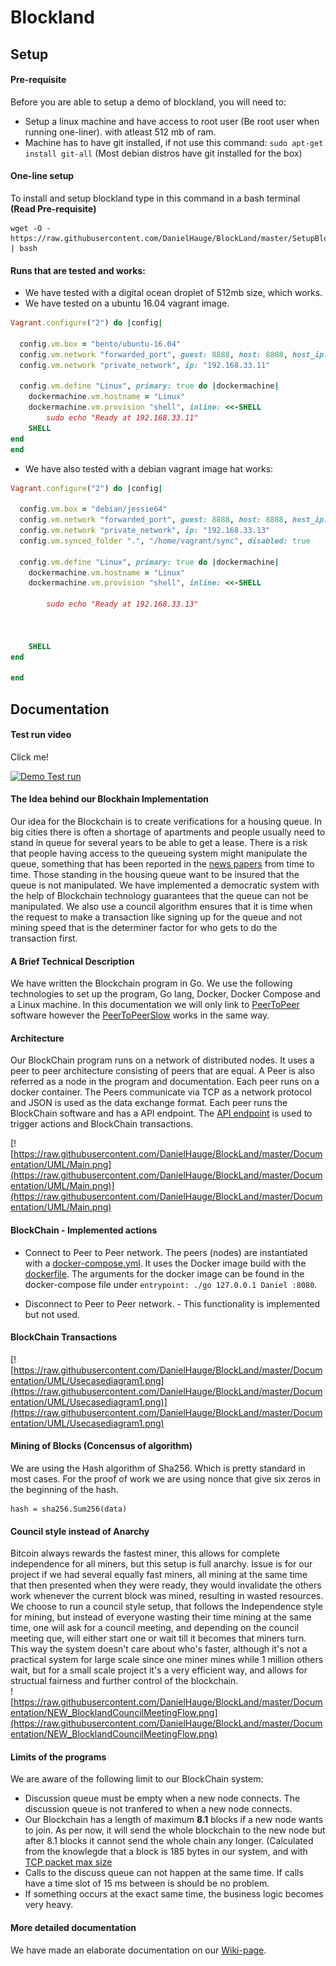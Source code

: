 # Blockland

## Setup
#### Pre-requisite
Before you are able to setup a demo of blockland, you will need to: 
- Setup a linux machine and have access to root user (Be root user when running one-liner). with atleast 512 mb of ram.
- Machine has to have git installed, if not use this command: ```sudo apt-get install git-all``` (Most debian distros have git installed for the box)

#### One-line setup
To install and setup blockland type in this command in a bash terminal **(Read Pre-requisite)**
```
wget -O - https://raw.githubusercontent.com/DanielHauge/BlockLand/master/SetupBlockLand.sh | bash
```

#### Runs that are tested and works:
- We have tested with a digital ocean droplet of 512mb size, which works.
- We have tested on a ubuntu 16.04 vagrant image.

```ruby
Vagrant.configure("2") do |config|

  config.vm.box = "bento/ubuntu-16.04"
  config.vm.network "forwarded_port", guest: 8888, host: 8888, host_ip: "127.0.0.1"
  config.vm.network "private_network", ip: "192.168.33.11"
  
  config.vm.define "Linux", primary: true do |dockermachine|
	dockermachine.vm.hostname = "Linux"
	dockermachine.vm.provision "shell", inline: <<-SHELL
		sudo echo "Ready at 192.168.33.11"
	SHELL
end
end
```
- We have also tested with a debian vagrant image hat works:

```ruby
Vagrant.configure("2") do |config|

  config.vm.box = "debian/jessie64"
  config.vm.network "forwarded_port", guest: 8888, host: 8888, host_ip: "127.0.0.1"
  config.vm.network "private_network", ip: "192.168.33.13"
  config.vm.synced_folder ".", "/home/vagrant/sync", disabled: true
  
  config.vm.define "Linux", primary: true do |dockermachine|
	dockermachine.vm.hostname = "Linux"
	dockermachine.vm.provision "shell", inline: <<-SHELL
		
		sudo echo "Ready at 192.168.33.13"

		
		
	SHELL
end

end
```

## Documentation

#### Test run video
Click me!


[![Demo Test run](https://media.giphy.com/media/xUOxf6LTn2NMizxUUE/giphy.gif)](https://www.youtube.com/watch?v=PJya4nOu0hg&feature=youtu.be)


#### The Idea behind our Blockhain Implementation

Our idea for the Blockchain is to create verifications for a housing queue. In big cities there is often a shortage of apartments and people usually need to stand in queue for several years to be able to get a lease. 
There is a risk that people having access to the queueing system might manipulate the queue, something that has been reported in the [news papers](https://www.svt.se/nyheter/lokalt/skane/polisanmals-for-manipulation-av-bostadskon) from time to time. 
Those standing in the housing queue want to be insured that the queue is not manipulated.
We have implemented a democratic system with the help of Blockchain technology guarantees that the queue can not be manipulated.
We also use a council algorithm ensures that it is time when the request to make a transaction like signing up for the queue and not mining speed that is the determiner factor for who gets to do the transaction first. 
 
#### A Brief Technical Description


We have written the Blockchain program in Go. We use the following technologies to set up the program, Go lang, Docker, Docker Compose and a Linux machine.
In this documentation we will only link to [PeerToPeer](https://github.com/DanielHauge/BlockLand/tree/master/PeerToPeer) software however the [PeerToPeerSlow](https://github.com/DanielHauge/BlockLand/tree/master/PeerToPeerSlow) works in the same way.

#### Architecture

Our BlockChain program runs on a network of distributed nodes. 
It uses a peer to peer architecture consisting of peers that are equal. A Peer is also referred as a node in the program and documentation.
Each peer runs on a docker container. The Peers communicate via TCP as a network protocol and JSON is used as the data exchange format.
Each peer runs the BlockChain software and has a API endpoint. The [API endpoint](https://github.com/DanielHauge/BlockLand/wiki/API-Endpoint-calls) is used to trigger actions and BlockChain transactions.
 
[![https://raw.githubusercontent.com/DanielHauge/BlockLand/master/Documentation/UML/Main.png](https://raw.githubusercontent.com/DanielHauge/BlockLand/master/Documentation/UML/Main.png)](https://raw.githubusercontent.com/DanielHauge/BlockLand/master/Documentation/UML/Main.png)


#### BlockChain - Implemented actions

- Connect to Peer to Peer network. 
 The peers (nodes) are instantiated with a [docker-compose.yml](https://github.com/DanielHauge/BlockLand/blob/master/docker-compose.yml).
It uses the Docker image build with the [dockerfile](https://github.com/DanielHauge/BlockLand/blob/master/PeerToPeer/Dockerfile). 
The arguments for the docker image can be found in the docker-compose file under ```entrypoint: ./go 127.0.0.1 Daniel :8080```.   
 
- Disconnect to Peer to Peer network. - This functionality is implemented but not used.
 
#### BlockChain Transactions

[![https://raw.githubusercontent.com/DanielHauge/BlockLand/master/Documentation/UML/Usecasediagram1.png](https://raw.githubusercontent.com/DanielHauge/BlockLand/master/Documentation/UML/Usecasediagram1.png)](https://raw.githubusercontent.com/DanielHauge/BlockLand/master/Documentation/UML/Usecasediagram1.png)

#### Mining of Blocks (Concensus of algorithm)

We are using the Hash algorithm of Sha256. Which is pretty standard in most cases.
For the proof of work we are using nonce that give six zeros in the beginning of the hash.
```golang
hash = sha256.Sum256(data)
```

#### Council style instead of Anarchy
Bitcoin always rewards the fastest miner, this allows for complete independence for all miners, but this setup is full anarchy. Issue is for our project if we had several equally fast miners, all mining at the same time that then presented when they were ready, they would invalidate the others work whenever the current block was mined, resulting in wasted resources.  
We choose to run a council style setup, that follows the Independence style for mining, but instead of everyone wasting their time mining at the same time, one will ask for a council meeting, and depending on the council meeting que, will either start one or wait till it becomes that miners turn. This way the system doesn't care about who's faster, although it's not a practical system for large scale since one miner mines while 1 million others wait, but for a small scale project it's a very efficient way, and allows for structual fairness and further control of the blockchain.  
![https://raw.githubusercontent.com/DanielHauge/BlockLand/master/Documentation/NEW_BlocklandCouncilMeetingFlow.png](https://raw.githubusercontent.com/DanielHauge/BlockLand/master/Documentation/NEW_BlocklandCouncilMeetingFlow.png)


#### Limits of the programs

We are aware of the following limit to our BlockChain system:

- Discussion queue must be empty when a new node connects. The discussion queue is not tranfered to when a new node connects.
- Our Blockchain has a length of maximum **8.1** blocks if a new node wants to join. As per now, it will send the whole blockchain to the new node but after 8.1 blocks it cannot send the whole chain any longer. (Calculated from the knowlegde that a block is 185 bytes in our system, and with [TCP packet max size](https://stackoverflow.com/questions/2613734/maximum-packet-size-for-a-tcp-connection)
- Calls to the discuss queue can not happen at the same time. If calls have a time slot of 15 ms between is should be no problem.
- If something occurs at the exact same time, the business logic becomes very heavy.

#### More detailed documentation

We have made an elaborate documentation on our [Wiki-page](https://github.com/DanielHauge/BlockLand/wiki).

